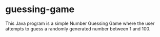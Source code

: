 # guessing-game
This Java program is a simple Number Guessing Game where the user attempts to guess a randomly generated number between 1 and 100.
